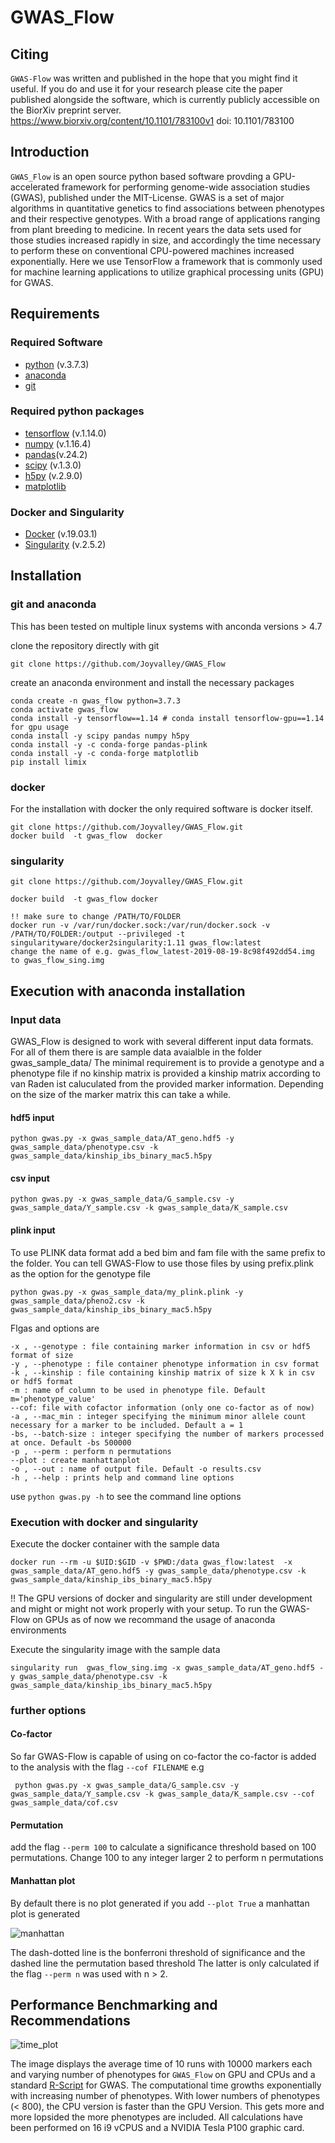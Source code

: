 # GWAS_Flow

## Citing
`GWAS-Flow` was written and published in the hope that you might find it useful. If you do and use it for your research please cite the paper published alongside the software, which is currently publicly accessible on the BiorXiv preprint server. https://www.biorxiv.org/content/10.1101/783100v1  doi: 10.1101/783100 



## Introduction 

`GWAS_Flow` is an open source python based software provding a GPU-accelerated framework for performing genome-wide association studies (GWAS), published under the MIT-License. 
GWAS is a set  of  major algorithms in quantitative genetics to find associations between phenotypes and their respective genotypes.
With a broad range of applications ranging from plant breeding to medicine. 
In recent years the data sets used for those studies increased rapidly in size, and accordingly the time necessary to perform these on conventional CPU-powered machines increased exponentially.
Here we use TensorFlow a framework that is commonly used for machine learning applications to utilize graphical processing units (GPU) for GWAS. 

## Requirements

### Required Software
- [python](https://www.python.org/ "Python programming language") (v.3.7.3)
- [anaconda](https://www.anaconda.com/ "Anaconda virtual environments")
- [git](https://git-scm.com/)

### Required python packages
- [tensorflow](https://www.tensorflow.org/ "tensorflow") (v.1.14.0)
- [numpy](https://numpy.org/ "numerical python") (v.1.16.4)
- [pandas](https://pandas.pydata.org/ "import and manipulate data frames")(v.24.2)
- [scipy](https://www.scipy.org/ "scientific python") (v.1.3.0)
- [h5py](https://www.h5py.org/ "import and manipulated hdf files") (v.2.9.0)
- [matplotlib](https://matplotlib.org/ "plot library for python")

### Docker and Singularity
- [Docker](https://www.docker.com/) (v.19.03.1)
- [Singularity](https://singularity.lbl.gov/) (v.2.5.2)

## Installation 

### git and anaconda 
This has been tested on multiple linux systems with anconda versions > 4.7 

clone the repository directly with git 

```shell
git clone https://github.com/Joyvalley/GWAS_Flow
``` 

create an anaconda environment and install the necessary packages

```shell
conda create -n gwas_flow python=3.7.3
conda activate gwas_flow
conda install -y tensorflow==1.14 # conda install tensorflow-gpu==1.14 for gpu usage
conda install -y scipy pandas numpy h5py
conda install -y -c conda-forge pandas-plink 
conda install -y -c conda-forge matplotlib 
pip install limix
```

### docker 
For the installation with docker the only required software is docker itself.

```shell 
git clone https://github.com/Joyvalley/GWAS_Flow.git 
docker build  -t gwas_flow  docker
```

### singularity

```shell 
git clone https://github.com/Joyvalley/GWAS_Flow.git 

docker build  -t gwas_flow docker

!! make sure to change /PATH/TO/FOLDER
docker run -v /var/run/docker.sock:/var/run/docker.sock -v /PATH/TO/FOLDER:/output --privileged -t singularityware/docker2singularity:1.11 gwas_flow:latest
change the name of e.g. gwas_flow_latest-2019-08-19-8c98f492dd54.img to gwas_flow_sing.img
```

## Execution with anaconda installation
### Input data 
GWAS_Flow is designed to work with several different input data formats. For all of them there is are sample data avaialble in the folder gwas_sample_data/
The minimal requirement is to provide a genotype and a phenotype file if no kinship matrix is provided a kinship matrix according to van Raden ist caluculated from the provided marker information. Depending on the size of the marker matrix this can take a while.

#### hdf5 input

```shell
python gwas.py -x gwas_sample_data/AT_geno.hdf5 -y gwas_sample_data/phenotype.csv -k gwas_sample_data/kinship_ibs_binary_mac5.h5py

```
#### csv input 

```shell
python gwas.py -x gwas_sample_data/G_sample.csv -y gwas_sample_data/Y_sample.csv -k gwas_sample_data/K_sample.csv

```
#### plink input
To use PLINK data format add a bed bim and fam file with the same prefix to the folder. You can tell GWAS-Flow to use those files by using prefix.plink as the option for the genotype file

```shell
python gwas.py -x gwas_sample_data/my_plink.plink -y gwas_sample_data/pheno2.csv -k gwas_sample_data/kinship_ibs_binary_mac5.h5py
```


Flgas and options are 	
```shell
-x , --genotype : file containing marker information in csv or hdf5 format of size
-y , --phenotype : file container phenotype information in csv format
-k , --kinship : file containing kinship matrix of size k X k in csv or hdf5 format
-m : name of column to be used in phenotype file. Default m='phenotype_value' 
--cof: file with cofactor information (only one co-factor as of now)
-a , --mac_min : integer specifying the minimum minor allele count necessary for a marker to be included. Default a = 1
-bs, --batch-size : integer specifying the number of markers processed at once. Default -bs 500000
-p , --perm : perform n permutations
--plot : create manhattanplot 
-o , --out : name of output file. Default -o results.csv  
-h , --help : prints help and command line options
```

use `python gwas.py -h` to see the command line options

### Execution with docker and singularity 

Execute the docker container with the sample data
```shell
docker run --rm -u $UID:$GID -v $PWD:/data gwas_flow:latest  -x gwas_sample_data/AT_geno.hdf5 -y gwas_sample_data/phenotype.csv -k gwas_sample_data/kinship_ibs_binary_mac5.h5py
```
!! The GPU versions of docker and singularity are still under development and might or might not work properly with your setup.
To run the GWAS-Flow on GPUs as of now we recommand the usage of anaconda environments

Execute the singularity image with the sample data
```shell
singularity run  gwas_flow_sing.img -x gwas_sample_data/AT_geno.hdf5 -y gwas_sample_data/phenotype.csv -k gwas_sample_data/kinship_ibs_binary_mac5.h5py
```

### further options 
#### Co-factor
So far GWAS-Flow is capable of using on co-factor the co-factor is added to the analysis with the flag `--cof FILENAME` 
e.g 
```shell
 python gwas.py -x gwas_sample_data/G_sample.csv -y gwas_sample_data/Y_sample.csv -k gwas_sample_data/K_sample.csv --cof gwas_sample_data/cof.csv 
```


#### Permutation
add the flag `--perm 100` to calculate a significance threshold based on 100 permutations. Change 100 to any integer larger 2 to perform n permutations

#### Manhattan plot 
By default there is no plot generated if you add `--plot True` a manhattan plot is generated

![manhattan](https://user-images.githubusercontent.com/26280192/71103427-6a57e400-21ba-11ea-8eab-aa40abcc46ec.png)

The dash-dotted line is the bonferroni threshold of significance and the dashed line the permutation based threshold
The latter is only calculated if the flag `--perm n` was used with n > 2.



## Performance Benchmarking and Recommendations
![time_plot](https://user-images.githubusercontent.com/26280192/71102215-61661300-21b8-11ea-90cc-7d4690e645be.png)

The image displays the average time of 10 runs with 10000 markers each and varying number of phenotypes for `GWAS_Flow` on GPU and CPUs and a standard [R-Script](https://github.com/arthurkorte/GWAS "GWAS") for GWAS.
The computational time growths exponentially with increasing number of phenotypes.
With lower numbers of phenotypes (< 800), the CPU version is faster than the GPU Version.
This gets more and more lopsided the more phenotypes are included. 
All calculations have been performed on 16 i9 vCPUS and a NVIDIA Tesla P100 graphic card.
